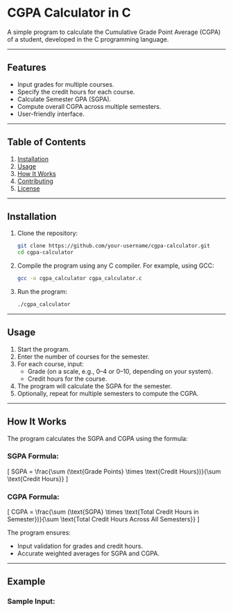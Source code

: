 # CGPA Calculator in C

A simple program to calculate the Cumulative Grade Point Average (CGPA) of a student, developed in the C programming language.

---

## Features

- Input grades for multiple courses.
- Specify the credit hours for each course.
- Calculate Semester GPA (SGPA).
- Compute overall CGPA across multiple semesters.
- User-friendly interface.

---

## Table of Contents

1. [Installation](#installation)
2. [Usage](#usage)
3. [How It Works](#how-it-works)
4. [Contributing](#contributing)
5. [License](#license)

---

## Installation

1. Clone the repository:
    ```bash
    git clone https://github.com/your-username/cgpa-calculator.git
    cd cgpa-calculator
    ```

2. Compile the program using any C compiler. For example, using GCC:
    ```bash
    gcc -o cgpa_calculator cgpa_calculator.c
    ```

3. Run the program:
    ```bash
    ./cgpa_calculator
    ```

---

## Usage

1. Start the program.
2. Enter the number of courses for the semester.
3. For each course, input:
   - Grade (on a scale, e.g., 0–4 or 0–10, depending on your system).
   - Credit hours for the course.
4. The program will calculate the SGPA for the semester.
5. Optionally, repeat for multiple semesters to compute the CGPA.

---

## How It Works

The program calculates the SGPA and CGPA using the formula:

### SGPA Formula:
\[
SGPA = \frac{\sum (\text{Grade Points} \times \text{Credit Hours})}{\sum \text{Credit Hours}}
\]

### CGPA Formula:
\[
CGPA = \frac{\sum (\text{SGPA} \times \text{Total Credit Hours in Semester})}{\sum \text{Total Credit Hours Across All Semesters}}
\]

The program ensures:
- Input validation for grades and credit hours.
- Accurate weighted averages for SGPA and CGPA.

---

## Example

### Sample Input:
